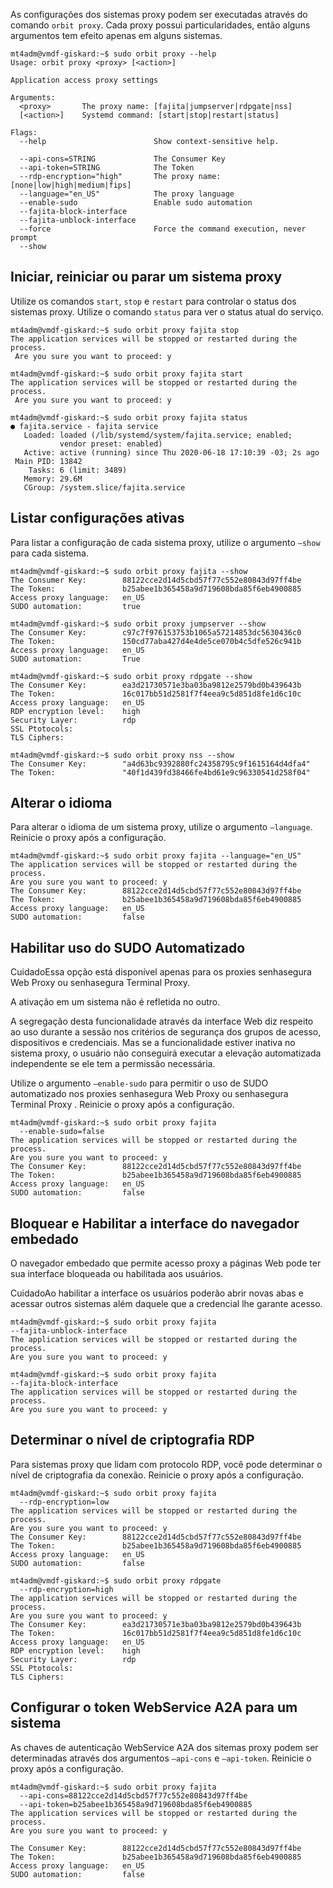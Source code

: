 As configurações dos sistemas proxy podem ser executadas através do comando `orbit proxy`. Cada proxy possui particularidades, então alguns argumentos tem efeito apenas em alguns sistemas.


```
mt4adm@vmdf-giskard:~$ sudo orbit proxy --help
Usage: orbit proxy <proxy> [<action>]

Application access proxy settings

Arguments:
  <proxy>       The proxy name: [fajita|jumpserver|rdpgate|nss]
  [<action>]    Systemd command: [start|stop|restart|status]

Flags:
  --help                        Show context-sensitive help.

  --api-cons=STRING             The Consumer Key
  --api-token=STRING            The Token
  --rdp-encryption="high"       The proxy name: [none|low|high|medium|fips]
  --language="en_US"            The proxy language
  --enable-sudo                 Enable sudo automation
  --fajita-block-interface
  --fajita-unblock-interface
  --force                       Force the command execution, never prompt
  --show

```
## Iniciar, reiniciar ou parar um sistema proxy

Utilize os comandos `start`, `stop` e `restart` para controlar o status dos sistemas proxy. Utilize o comando `status` para ver o status atual do serviço.


```
mt4adm@vmdf-giskard:~$ sudo orbit proxy fajita stop
The application services will be stopped or restarted during the process.
 Are you sure you want to proceed: y

mt4adm@vmdf-giskard:~$ sudo orbit proxy fajita start
The application services will be stopped or restarted during the process.
 Are you sure you want to proceed: y

mt4adm@vmdf-giskard:~$ sudo orbit proxy fajita status
● fajita.service - fajita service
   Loaded: loaded (/lib/systemd/system/fajita.service; enabled;
           vendor preset: enabled)
   Active: active (running) since Thu 2020-06-18 17:10:39 -03; 2s ago
 Main PID: 13842
    Tasks: 6 (limit: 3489)
   Memory: 29.6M
   CGroup: /system.slice/fajita.service

```
## Listar configurações ativas

Para listar a configuração de cada sistema proxy, utilize o argumento `–show` para cada sistema.


```
mt4adm@vmdf-giskard:~$ sudo orbit proxy fajita --show
The Consumer Key:        88122cce2d14d5cbd57f77c552e80843d97ff4be
The Token:               b25abee1b365458a9d719608bda85f6eb4900885
Access proxy language:   en_US
SUDO automation:         true

mt4adm@vmdf-giskard:~$ sudo orbit proxy jumpserver --show
The Consumer Key:        c97c7f976153753b1065a57214853dc5630436c0
The Token:               150cd77aba427d4e4de5ce070b4c5dfe526c941b
Access proxy language:   en_US
SUDO automation:         True

mt4adm@vmdf-giskard:~$ sudo orbit proxy rdpgate --show
The Consumer Key:        ea3d21730571e3ba03ba9812e2579bd0b439643b
The Token:               16c017bb51d2581f7f4eea9c5d851d8fe1d6c10c
Access proxy language:   en_US
RDP encryption level:    high
Security Layer:          rdp
SSL Ptotocols:
TLS Ciphers:

mt4adm@vmdf-giskard:~$ sudo orbit proxy nss --show
The Consumer Key:        "a4d63bc9392880fc24358795c9f1615164d4dfa4"
The Token:               "40f1d439fd38466fe4bd61e9c96330541d258f04"

```
## Alterar o idioma

Para alterar o idioma de um sistema proxy, utilize o argumento `–language`. Reinicie o proxy após a configuração.


```
mt4adm@vmdf-giskard:~$ sudo orbit proxy fajita --language="en_US"
The application services will be stopped or restarted during the process.
Are you sure you want to proceed: y
The Consumer Key:        88122cce2d14d5cbd57f77c552e80843d97ff4be
The Token:               b25abee1b365458a9d719608bda85f6eb4900885
Access proxy language:   en_US
SUDO automation:         false

```
## Habilitar uso do SUDO Automatizado

CuidadoEssa opção está disponível apenas para os proxies senhasegura Web Proxy ou senhasegura Terminal Proxy.

A ativação em um sistema não é refletida no outro.

A segregação desta funcionalidade através da interface Web diz respeito ao uso durante a sessão nos critérios de segurança dos grupos de acesso, dispositivos e credenciais. Mas se a funcionalidade estiver inativa no sistema proxy, o usuário não conseguirá executar a elevação automatizada independente se ele tem a permissão necessária.

Utilize o argumento `–enable-sudo` para permitir o uso de SUDO automatizado nos proxies senhasegura Web Proxy ou senhasegura Terminal Proxy . Reinicie o proxy após a configuração.


```
mt4adm@vmdf-giskard:~$ sudo orbit proxy fajita  
  --enable-sudo=false
The application services will be stopped or restarted during the process.
Are you sure you want to proceed: y
The Consumer Key:        88122cce2d14d5cbd57f77c552e80843d97ff4be
The Token:               b25abee1b365458a9d719608bda85f6eb4900885
Access proxy language:   en_US
SUDO automation:         false

```
## Bloquear e Habilitar a interface do navegador embedado

O navegador embedado que permite acesso proxy a páginas Web pode ter sua interface bloqueada ou habilitada aos usuários.

CuidadoAo habilitar a interface os usuários poderão abrir novas abas e acessar outros sistemas além daquele que a credencial lhe garante acesso.


```
mt4adm@vmdf-giskard:~$ sudo orbit proxy fajita  
--fajita-unblock-interface
The application services will be stopped or restarted during the process.
Are you sure you want to proceed: y

mt4adm@vmdf-giskard:~$ sudo orbit proxy fajita  
--fajita-block-interface
The application services will be stopped or restarted during the process.
Are you sure you want to proceed: y

```
## Determinar o nível de criptografia RDP

Para sistemas proxy que lidam com protocolo RDP, você pode determinar o nível de criptografia da conexão. Reinicie o proxy após a configuração.


```
mt4adm@vmdf-giskard:~$ sudo orbit proxy fajita  
  --rdp-encryption=low
The application services will be stopped or restarted during the process.
Are you sure you want to proceed: y
The Consumer Key:        88122cce2d14d5cbd57f77c552e80843d97ff4be
The Token:               b25abee1b365458a9d719608bda85f6eb4900885
Access proxy language:   en_US
SUDO automation:         false

mt4adm@vmdf-giskard:~$ sudo orbit proxy rdpgate  
  --rdp-encryption=high
The application services will be stopped or restarted during the process.
Are you sure you want to proceed: y
The Consumer Key:        ea3d21730571e3ba03ba9812e2579bd0b439643b
The Token:               16c017bb51d2581f7f4eea9c5d851d8fe1d6c10c
Access proxy language:   en_US
RDP encryption level:    high
Security Layer:          rdp
SSL Ptotocols:
TLS Ciphers:

```
## Configurar o token WebService A2A para um sistema

As chaves de autenticação WebService A2A dos sitemas proxy podem ser determinadas através dos argumentos `–api-cons` e `–api-token`. Reinicie o proxy após a configuração.


```
mt4adm@vmdf-giskard:~$ sudo orbit proxy fajita  
  --api-cons=88122cce2d14d5cbd57f77c552e80843d97ff4be  
  --api-token=b25abee1b365458a9d719608bda85f6eb4900885
The application services will be stopped or restarted during the process.
Are you sure you want to proceed: y

The Consumer Key:        88122cce2d14d5cbd57f77c552e80843d97ff4be
The Token:               b25abee1b365458a9d719608bda85f6eb4900885
Access proxy language:   en_US
SUDO automation:         false

```
